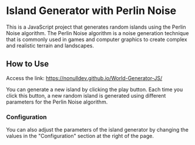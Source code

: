 # Island Generator with Perlin Noise

This is a JavaScript project that generates random islands using the Perlin Noise algorithm. The Perlin Noise algorithm is a noise generation technique that is commonly used in games and computer graphics to create complex and realistic terrain and landscapes.

## How to Use

Access the link: https://nonulldev.github.io/World-Generator-JS/

You can generate a new island by clicking the play button. Each time you click this button, a new random island is generated using different parameters for the Perlin Noise algorithm.

### Configuration

You can also adjust the parameters of the island generator by changing the values in the "Configuration" section at the right of the page. 
